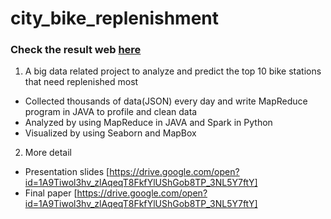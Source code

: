 # city_bike_replenishment

### Check the result web [here](https://immense-earth-51231.herokuapp.com/)

1. A big data related project to analyze and predict the top 10 bike stations that need replenished most
  * Collected thousands of data(JSON) every day and write MapReduce program in JAVA to profile and clean data
  * Analyzed by using MapReduce in JAVA and Spark in Python
  * Visualized by using Seaborn and MapBox

2. More detail
  * Presentation slides [https://drive.google.com/open?id=1A9Tiwol3hv_zlAqeqT8FkfYlUShGob8TP_3NL5Y7ftY] 
  * Final paper [https://drive.google.com/open?id=1A9Tiwol3hv_zlAqeqT8FkfYlUShGob8TP_3NL5Y7ftY]

